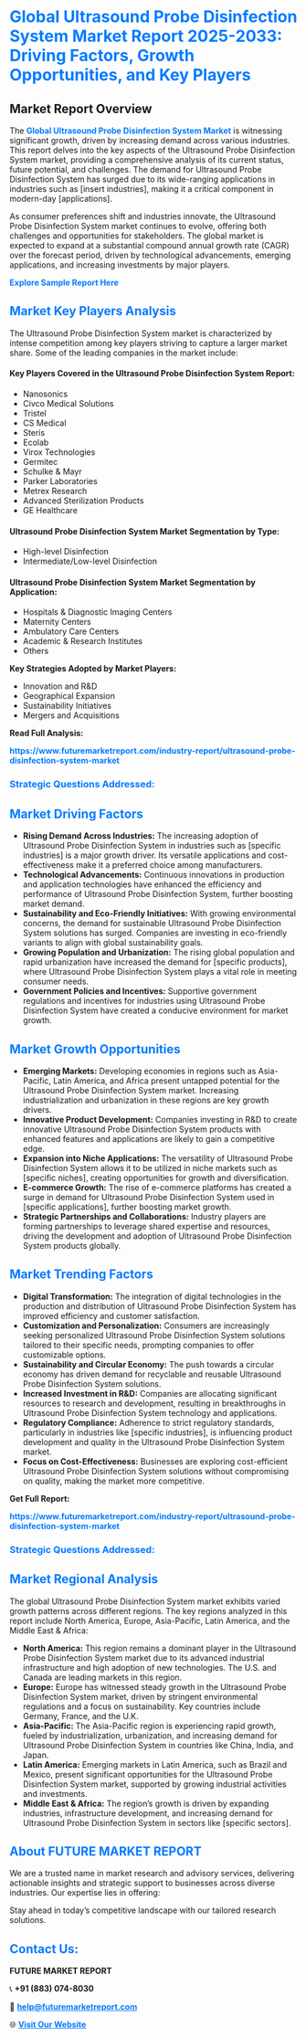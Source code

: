 <h1 style="color: #007BFF;">Global Ultrasound Probe Disinfection System Market Report 2025-2033: Driving Factors, Growth Opportunities, and Key Players</h1>

<section id="overview">
<h2>Market Report Overview</h2>
<p>The <a href="https://www.futuremarketreport.com/industry-report/ultrasound-probe-disinfection-system-market" style="color: #007BFF; text-decoration: none;"><strong>Global Ultrasound Probe Disinfection System Market</strong></a> is witnessing significant growth, driven by increasing demand across various industries. This report delves into the key aspects of the Ultrasound Probe Disinfection System market, providing a comprehensive analysis of its current status, future potential, and challenges. The demand for Ultrasound Probe Disinfection System has surged due to its wide-ranging applications in industries such as [insert industries], making it a critical component in modern-day [applications].</p>
<p>As consumer preferences shift and industries innovate, the Ultrasound Probe Disinfection System market continues to evolve, offering both challenges and opportunities for stakeholders. The global market is expected to expand at a substantial compound annual growth rate (CAGR) over the forecast period, driven by technological advancements, emerging applications, and increasing investments by major players.</p>
</section>

<section id="overview">
<p><a href="https://www.futuremarketreport.com/request-sample/reportId=42821" style="color: #007BFF; text-decoration: none;"><strong>Explore Sample Report Here</strong></a></p>
</section>

<section id="key-players">
<h2 style="color: #007BFF;">Market Key Players Analysis</h2>
<p>The Ultrasound Probe Disinfection System market is characterized by intense competition among key players striving to capture a larger market share. Some of the leading companies in the market include:</p>
<h4>Key Players Covered in the Ultrasound Probe Disinfection System Report:</h4>
<ul><li>Nanosonics</li><li>Civco Medical Solutions</li><li>Tristel</li><li>CS Medical</li><li>Steris</li><li>Ecolab</li><li>Virox Technologies</li><li>Germitec</li><li>Schulke &amp; Mayr</li><li>Parker Laboratories</li><li>Metrex Research</li><li>Advanced Sterilization Products</li><li>GE Healthcare</li></ul>
<h4>Ultrasound Probe Disinfection System Market Segmentation by Type:</h4>
<ul><li>High-level Disinfection</li><li>Intermediate/Low-level Disinfection</li></ul>

<h4>Ultrasound Probe Disinfection System Market Segmentation by Application:</h4>
<ul><li>Hospitals &amp; Diagnostic Imaging Centers</li><li>Maternity Centers</li><li>Ambulatory Care Centers</li><li>Academic &amp; Research Institutes</li><li>Others</li></ul>
<p><strong>Key Strategies Adopted by Market Players:</strong></p>
<ul>
<li>Innovation and R&D</li>
<li>Geographical Expansion</li>
<li>Sustainability Initiatives</li>
<li>Mergers and Acquisitions</li>
</ul>
</section>

<section>
<p><strong>Read Full Analysis: </strong></p><a href="https://www.futuremarketreport.com/industry-report/ultrasound-probe-disinfection-system-market" style="color: #007BFF; text-decoration: none;"><strong>https://www.futuremarketreport.com/industry-report/ultrasound-probe-disinfection-system-market</strong></a>
<h3 style="color: #007BFF;">Strategic Questions Addressed:</h3>
</section>

<section id="driving-factors">
<h2 style="color: #007BFF;">Market Driving Factors</h2>
<ul>
<li><strong>Rising Demand Across Industries:</strong> The increasing adoption of Ultrasound Probe Disinfection System in industries such as [specific industries] is a major growth driver. Its versatile applications and cost-effectiveness make it a preferred choice among manufacturers.</li>
<li><strong>Technological Advancements:</strong> Continuous innovations in production and application technologies have enhanced the efficiency and performance of Ultrasound Probe Disinfection System, further boosting market demand.</li>
<li><strong>Sustainability and Eco-Friendly Initiatives:</strong> With growing environmental concerns, the demand for sustainable Ultrasound Probe Disinfection System solutions has surged. Companies are investing in eco-friendly variants to align with global sustainability goals.</li>
<li><strong>Growing Population and Urbanization:</strong> The rising global population and rapid urbanization have increased the demand for [specific products], where Ultrasound Probe Disinfection System plays a vital role in meeting consumer needs.</li>
<li><strong>Government Policies and Incentives:</strong> Supportive government regulations and incentives for industries using Ultrasound Probe Disinfection System have created a conducive environment for market growth.</li>
</ul>
</section>

<section id="growth-opportunities">
<h2 style="color: #007BFF;">Market Growth Opportunities</h2>
<ul>
<li><strong>Emerging Markets:</strong> Developing economies in regions such as Asia-Pacific, Latin America, and Africa present untapped potential for the Ultrasound Probe Disinfection System market. Increasing industrialization and urbanization in these regions are key growth drivers.</li>
<li><strong>Innovative Product Development:</strong> Companies investing in R&D to create innovative Ultrasound Probe Disinfection System products with enhanced features and applications are likely to gain a competitive edge.</li>
<li><strong>Expansion into Niche Applications:</strong> The versatility of Ultrasound Probe Disinfection System allows it to be utilized in niche markets such as [specific niches], creating opportunities for growth and diversification.</li>
<li><strong>E-commerce Growth:</strong> The rise of e-commerce platforms has created a surge in demand for Ultrasound Probe Disinfection System used in [specific applications], further boosting market growth.</li>
<li><strong>Strategic Partnerships and Collaborations:</strong> Industry players are forming partnerships to leverage shared expertise and resources, driving the development and adoption of Ultrasound Probe Disinfection System products globally.</li>
</ul>
</section>

<section id="trending-factors">
<h2 style="color: #007BFF;">Market Trending Factors</h2>
<ul>
<li><strong>Digital Transformation:</strong> The integration of digital technologies in the production and distribution of Ultrasound Probe Disinfection System has improved efficiency and customer satisfaction.</li>
<li><strong>Customization and Personalization:</strong> Consumers are increasingly seeking personalized Ultrasound Probe Disinfection System solutions tailored to their specific needs, prompting companies to offer customizable options.</li>
<li><strong>Sustainability and Circular Economy:</strong> The push towards a circular economy has driven demand for recyclable and reusable Ultrasound Probe Disinfection System solutions.</li>
<li><strong>Increased Investment in R&D:</strong> Companies are allocating significant resources to research and development, resulting in breakthroughs in Ultrasound Probe Disinfection System technology and applications.</li>
<li><strong>Regulatory Compliance:</strong> Adherence to strict regulatory standards, particularly in industries like [specific industries], is influencing product development and quality in the Ultrasound Probe Disinfection System market.</li>
<li><strong>Focus on Cost-Effectiveness:</strong> Businesses are exploring cost-efficient Ultrasound Probe Disinfection System solutions without compromising on quality, making the market more competitive.</li>
</ul>
</section>

<section>
<p><strong>Get Full Report: </strong></p><a href="https://www.futuremarketreport.com/industry-report/ultrasound-probe-disinfection-system-market" style="color: #007BFF; text-decoration: none;"><strong>https://www.futuremarketreport.com/industry-report/ultrasound-probe-disinfection-system-market</strong></a>
<h3 style="color: #007BFF;">Strategic Questions Addressed:</h3>
</section>


<section id="regional-analysis">
<h2 style="color: #007BFF;">Market Regional Analysis</h2>
<p>The global Ultrasound Probe Disinfection System market exhibits varied growth patterns across different regions. The key regions analyzed in this report include North America, Europe, Asia-Pacific, Latin America, and the Middle East & Africa:</p>
<ul>
<li><strong>North America:</strong> This region remains a dominant player in the Ultrasound Probe Disinfection System market due to its advanced industrial infrastructure and high adoption of new technologies. The U.S. and Canada are leading markets in this region.</li>
<li><strong>Europe:</strong> Europe has witnessed steady growth in the Ultrasound Probe Disinfection System market, driven by stringent environmental regulations and a focus on sustainability. Key countries include Germany, France, and the U.K.</li>
<li><strong>Asia-Pacific:</strong> The Asia-Pacific region is experiencing rapid growth, fueled by industrialization, urbanization, and increasing demand for Ultrasound Probe Disinfection System in countries like China, India, and Japan.</li>
<li><strong>Latin America:</strong> Emerging markets in Latin America, such as Brazil and Mexico, present significant opportunities for the Ultrasound Probe Disinfection System market, supported by growing industrial activities and investments.</li>
<li><strong>Middle East & Africa:</strong> The region’s growth is driven by expanding industries, infrastructure development, and increasing demand for Ultrasound Probe Disinfection System in sectors like [specific sectors].</li>
</ul>
</section>

<footer>
<h2 style="color: #007BFF;">About FUTURE MARKET REPORT</h2>
<p>We are a trusted name in market research and advisory services, delivering actionable insights and strategic support to businesses across diverse industries. Our expertise lies in offering:</p>

<p>Stay ahead in today’s competitive landscape with our tailored research solutions.</p>

<h2 style="color: #007BFF;">Contact Us:</h2>
<p><strong>FUTURE MARKET REPORT</strong></p>
<p>📞 <strong>+91 (883) 074-8030</strong></p>
<p>📧 <strong><a href="mailto:help@futuremarketreport.com" style="color: #007BFF;">help@futuremarketreport.com</a></strong></p>
<p>🌐 <strong><a href="https://www.futuremarketreport.com/" style="color: #007BFF;">Visit Our Website</a></strong></p>
</footer>